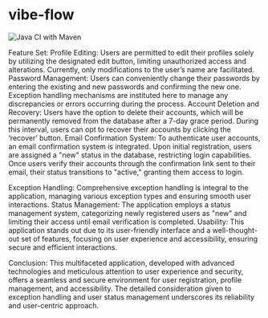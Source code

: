 # vibe-flow
![Java CI with Maven](https://github.com/oxygenxml-incubator/oxygen-account/workflows/Java%20CI%20with%20Maven/badge.svg)

Feature Set: Profile Editing: Users are permitted to edit their profiles solely by utilizing the designated edit button, limiting unauthorized access and alterations. Currently, only modifications to the user’s name are facilitated. 
Password Management: Users can conveniently change their passwords by entering the existing and new passwords and confirming the new one. Exception handling mechanisms are instituted here to manage any discrepancies or errors occurring during the process. 
Account Deletion and Recovery: Users have the option to delete their accounts, which will be permanently removed from the database after a 7-day grace period. During this interval, users can opt to recover their accounts by clicking the ‘recover’ button. 
Email Confirmation System: To authenticate user accounts, an email confirmation system is integrated. Upon initial registration, users are assigned a "new" status in the database, restricting login capabilities. Once users verify their accounts through the confirmation link sent to their email, their status transitions to "active," granting them access to login.

 Exception Handling: Comprehensive exception handling is integral to the application, managing various exception types and ensuring smooth user interactions. 
 Status Management: The application employs a status management system, categorizing newly registered users as "new" and limiting their access until email verification is completed. 
 Usability: This application stands out due to its user-friendly interface and a well-thought-out set of features, focusing on user experience and accessibility, ensuring secure and efficient interactions.

Conclusion: This multifaceted application, developed with advanced technologies and meticulous attention to user experience and security, offers a seamless and secure environment for user registration, profile management, and accessibility. The detailed consideration given to exception handling and user status management underscores its reliability and user-centric approach.
